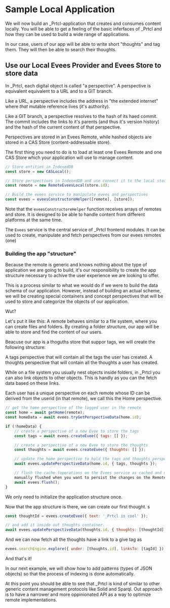# Sample Local Application

We will now build an \_Prtcl-application that creates and consumes content locally. You will be able to get a feeling of the basic inferfaces of \_Prtcl and how they can be used to build a wide range of applications.

In our case, users of our app will be able to write short "thoughts" and tag them. They will then be able to search their thoughts.

## Use our Local Evees Provider and Evees Store to store data

In \_Prtcl, each digital object is called "a perspective". A perspective is equivalent equivalent to a URL and to a GIT branch.

Like a URL, a perspective includes the address in "the extended internet" where _that_ mutable reference lives (it's authority).

Like a GIT branch, a perspective resolves to the hash of its haed commit. The commit includes the links to it's parents (and thus it's version history) and the hash of the current content of that perspective.

Perspectives are stored in an Evees Remote, while hashed objects are stored in a CAS Store (content-addressable store).

The first thing you need to do is to load at least one Evees Remote and one CAS Store which your application will use to manage content.

```js
// Store entities in IndexedDB
const store = new CASLocal();

// Store perspectives in IndexedDB and use connect it to the local store
const remote = new RemoteEveesLocal(store.id);

// Build the evees service to manipulate evees and perspectives
const evees = eveesConstructoreHelper([remote], [store]);
```

Note that the `eveesConstructoreHelper` function receives arrays of remotes and store. It is designed to be able to handle content from different platforms at the same time.

The `Evees` service is the central service of \_Prtcl frontend modules. It can be used to create, manipulate and fetch perspectives from our evees remotes (one)

### Building the app "structure"

Because the remote is generic and knows nothing about the type of application we are going to build, it's our responsibility to create the app structure necessary to achive the user experience we are looking to offer.

This is a process similar to what we would do if we were to build the data schema of our application. However, instead of building an actual scheme, we will be creating special containers and concept perspectives that will be used to store and categorize the objects of our application.

Wut?

Let's put it like this: A remote behaves similar to a file system, where you can create files and folders. By creating a folder structure, our app will be able to store and find the content of our users.

Beacuse our app is a thoguths store that suppor tags, we will create the following structure:

A tags perspective that will contain all the tags the user has created.
A thoughts perspective that will contain all the thoughts a user has created.

While on a file system you usually nest objects inside folders, in \_Prtcl you can also link objects to other objects. This is handly as you can the fetch data based on these links.

Each user has a unique perspective on each remote whose ID can be derived from the userid (in that remote), we call this the Home perspective.

```js
// get the home perspective of the logged user in the remote
const home = await getHome(remote);
const homeData = await evees.tryGetPerspectiveData(home.id);

if (!homeData) {
    // create a perspective of a new Evee to store the tags
    const tags = await evees.createEvee({ tags: [] });

    // create a perspective of a new Evee to store the thoughts
    const thoughts = await evees.createEvee({ thoughts: [] });

    // update the home perspective to hold the tags and thoughts perspectives as children
    await evees.updatePerspectiveData(home.id, { tags, thoughts });

    // flush the cache (operations on the Evees service as cached and need to be
    manually flushed when you want to persist the changes on the Remote)
    await evees.flush();
}
```

We only need to initialize the application structure once.

Now that the app structure is there, we can create our first thought.
s

```js
const thoughtId = evees.createEvee({ text: '_Prtcl is cool' });

// and add it inside out thoughts container.
await evees.updatePerspectiveData(thoughts.id, { thoughts: [thoughtId] });
```

And we can now fetch all the thoughts have a link to a give tag as

```js
evees.searchEngine.explore({ under: [thoughts.id], linksTo: [tagId] });
```

And that's it!

In our next example, we will show how to add patterns (types of JSON objects) so that the process of indexing is done automatically.

At this point you should be able to see that \_Prtcl is kind of similar to other generic content management protocols like Solid and Sparql. Out approach is to have a narrower and more oppinionated API as a way to optimize remote implementations.
